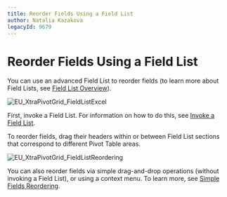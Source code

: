 ```yaml
---
title: Reorder Fields Using a Field List
author: Natalia Kazakova
legacyId: 9679
---
```

# Reorder Fields Using a Field List
You can use an advanced Field List to reorder fields (to learn more about Field Lists, see [Field List Overview](../../field-list-overview.md)).

![EU_XtraPivotGrid_FieldListExcel](../../../../images/img13517.png)

First, invoke a Field List. For information on how to do this, see [Invoke a Field List](../../field-list/invoke-a-field-list.md).

To reorder fields, drag their headers within or between Field List sections that correspond to different Pivot Table areas.

![EU_XtraPivotGrid_FieldListReordering](../../../../images/img13522.png)

You can also reorder fields via simple drag-and-drop operations (without invoking a Field List), or using a context menu. To learn more, see [Simple Fields Reordering](simple-fields-reordering.md).